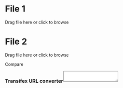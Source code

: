 <div class="content">

  <div class="file file1">
    <h1>File 1</h1>
    <div class="drag" id="drag1">
      <p class="center top40" id="filename1">Drag file here or click to browse</p>
      <input id="fileinput1" name="fileinput1" style="display: none;" type="file">
    </div>
  </div>

  <div class="file file2">
    <h1>File 2</h1>
    <div class="drag" id="drag2">
      <p class="center top40" id="filename2">Drag file here or click to browse</p>
      <input id="fileinput2" name="fileinput2" style="display: none;" type="file">
    </div>
  </div>

  <div class="button" id="compare">
    <p class="center top25">Compare</p>
  </div>
  <div class="message" id="message"></div>

  <!-- Reference:
  https://dianxnao.com/htmljs%EF%BC%9Atextarea%E3%82%BF%E3%82%B0%E3%82%92%E4%BD%BF%E3%81%A3%E3%81%A6%E3%83%96%E3%83%A9%E3%82%A6%E3%82%B6%E3%82%92%E3%82%BF%E3%83%BC%E3%83%9F%E3%83%8A%E3%83%AB%E9%A2%A8%E3%81%AB%E8%A3%85/#toc5 -->
  <div class="converter">
    <h3 style="float: left;">Transifex URL converter</h3>
    <textarea class="terminal" id="terminal" spellcheck="false"></textarea>
  </div>

</div>

<script src="script.js" type="text/javascript" charset="utf-8" async defer></script>
<script src="converter.js" type="text/javascript" charset="utf-8" async defer></script>